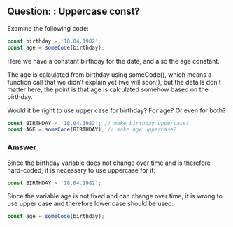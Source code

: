 ## Question: : Uppercase const?

Examine the following code:
```javascript
const birthday = '18.04.1982';
const age = someCode(birthday);
```
Here we have a constant birthday for the date, and also the age constant.

The age is calculated from birthday using someCode(), which means a function call that we didn’t explain yet (we will soon!), but the details don’t matter here, the point is that age is calculated somehow based on the birthday.

Would it be right to use upper case for birthday? For age? Or even for both?
```javascript
const BIRTHDAY = '18.04.1982'; // make birthday uppercase?
const AGE = someCode(BIRTHDAY); // make age uppercase?
```
### Amswer

Since the birthday variable does not change over time and is therefore hard-coded, it is necessary to use uppercase for it: 
```javascript
const BIRTHDAY = '18.04.1982';
```

Since the variable age is not fixed and can change over time, it is wrong to use upper case and therefore lower case should be used: 
```javascript
const age = someCode(birthday);
```
